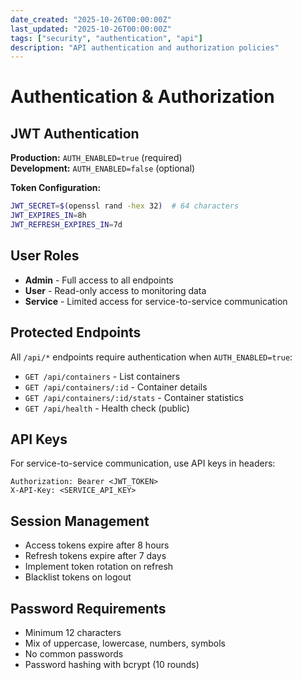 ```yaml
---
date_created: "2025-10-26T00:00:00Z"
last_updated: "2025-10-26T00:00:00Z"
tags: ["security", "authentication", "api"]
description: "API authentication and authorization policies"
---
```

# Authentication & Authorization

## JWT Authentication

**Production:** `AUTH_ENABLED=true` (required)  
**Development:** `AUTH_ENABLED=false` (optional)

**Token Configuration:**
```bash
JWT_SECRET=$(openssl rand -hex 32)  # 64 characters
JWT_EXPIRES_IN=8h
JWT_REFRESH_EXPIRES_IN=7d
```

## User Roles

- **Admin** - Full access to all endpoints
- **User** - Read-only access to monitoring data
- **Service** - Limited access for service-to-service communication

## Protected Endpoints

All `/api/*` endpoints require authentication when `AUTH_ENABLED=true`:

- `GET /api/containers` - List containers
- `GET /api/containers/:id` - Container details
- `GET /api/containers/:id/stats` - Container statistics
- `GET /api/health` - Health check (public)

## API Keys

For service-to-service communication, use API keys in headers:

```http
Authorization: Bearer <JWT_TOKEN>
X-API-Key: <SERVICE_API_KEY>
```

## Session Management

- Access tokens expire after 8 hours
- Refresh tokens expire after 7 days
- Implement token rotation on refresh
- Blacklist tokens on logout

## Password Requirements

- Minimum 12 characters
- Mix of uppercase, lowercase, numbers, symbols
- No common passwords
- Password hashing with bcrypt (10 rounds)
